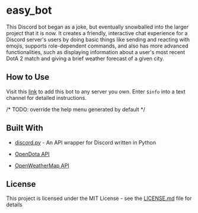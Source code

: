 # easy_bot

This Discord bot began as a joke, but eventually snowballed into the larger project that it is now.
It creates a friendly, interactive chat experience for a Discord server's users by doing basic things like sending and reacting
with emojis, supports role-dependent commands, and also has more advanced functionalities, such as displaying information 
about a user's most recent DotA 2 match and giving a brief weather forecast of a given city.

## How to Use

Visit this [link](https://discordapp.com/api/oauth2/authorize?client_id=392141837051101186&permissions=0&scope=bot) to add this bot to any server you own.
Enter `$info` into a text channel for detailed instructions. 

/* TODO: override the help menu generated by default */

## Built With
* [discord.py](https://github.com/Rapptz/discord.py) - An API wrapper for Discord written in Python

* [OpenDota API](https://docs.opendota.com/)

* [OpenWeatherMap API](https://openweathermap.org/api)

## License

This project is licensed under the MIT License - see the [LICENSE.md](LICENSE.md) file for details
